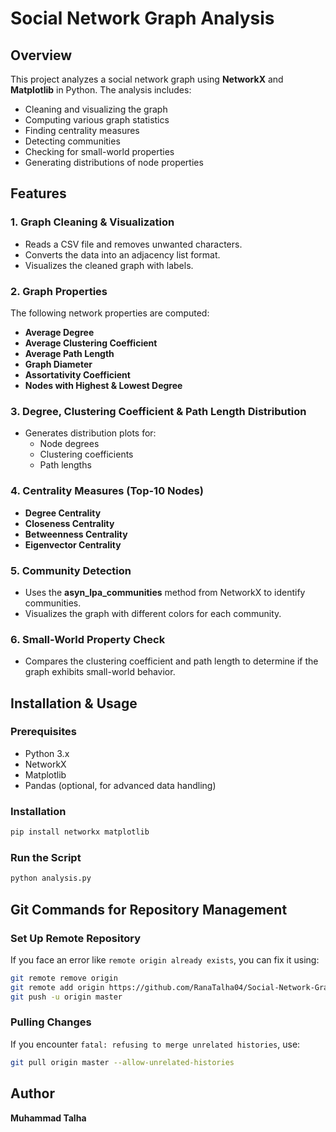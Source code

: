 # Social Network Graph Analysis

## Overview
This project analyzes a social network graph using **NetworkX** and **Matplotlib** in Python. The analysis includes:
- Cleaning and visualizing the graph
- Computing various graph statistics
- Finding centrality measures
- Detecting communities
- Checking for small-world properties
- Generating distributions of node properties

## Features
### 1. **Graph Cleaning & Visualization**
- Reads a CSV file and removes unwanted characters.
- Converts the data into an adjacency list format.
- Visualizes the cleaned graph with labels.

### 2. **Graph Properties**
The following network properties are computed:
- **Average Degree**
- **Average Clustering Coefficient**
- **Average Path Length**
- **Graph Diameter**
- **Assortativity Coefficient**
- **Nodes with Highest & Lowest Degree**

### 3. **Degree, Clustering Coefficient & Path Length Distribution**
- Generates distribution plots for:
  - Node degrees
  - Clustering coefficients
  - Path lengths

### 4. **Centrality Measures (Top-10 Nodes)**
- **Degree Centrality**
- **Closeness Centrality**
- **Betweenness Centrality**
- **Eigenvector Centrality**

### 5. **Community Detection**
- Uses the **asyn_lpa_communities** method from NetworkX to identify communities.
- Visualizes the graph with different colors for each community.

### 6. **Small-World Property Check**
- Compares the clustering coefficient and path length to determine if the graph exhibits small-world behavior.

## Installation & Usage
### Prerequisites
- Python 3.x
- NetworkX
- Matplotlib
- Pandas (optional, for advanced data handling)

### Installation
```bash
pip install networkx matplotlib
```

### Run the Script
```bash
python analysis.py
```

## Git Commands for Repository Management
### Set Up Remote Repository
If you face an error like `remote origin already exists`, you can fix it using:
```bash
git remote remove origin
git remote add origin https://github.com/RanaTalha04/Social-Network-Graph-Analysis.git
git push -u origin master
```

### Pulling Changes
If you encounter `fatal: refusing to merge unrelated histories`, use:
```bash
git pull origin master --allow-unrelated-histories
```

## Author
**Muhammad Talha** 
